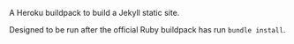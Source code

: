 A Heroku buildpack to build a Jekyll static site.

Designed to be run after the official Ruby buildpack has run `bundle install`.
